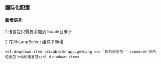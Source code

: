 ### 国际化配置

#### 新增语言
1 语言包只需要添加到 locale目录下 

2 在XhLangSelect 组件下新增
```
<el-dropdown-item :disabled='app.getLang === `你的语言包`' command='你的语言包'>你的语言包</el-dropdown-item>
```

